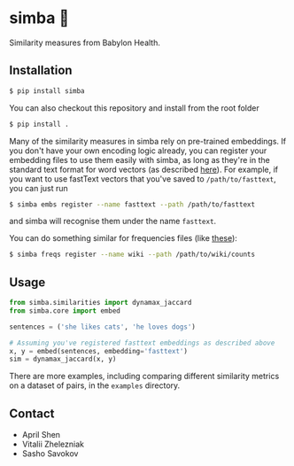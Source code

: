 # simba :lion:

Similarity measures from Babylon Health.

## Installation

```bash
$ pip install simba
```

You can also checkout this repository and install from the root folder
```bash
$ pip install .
```

Many of the similarity measures in simba rely on pre-trained embeddings.
If you don't have your own encoding logic already, you can register your
embedding files to use them easily with simba, as long as they're in the
standard text format for word vectors (as described [here](https://fasttext.cc/docs/en/english-vectors.html)).
For example, if you want to use fastText vectors that you've saved to `/path/to/fasttext`,
you can just run
```bash
$ simba embs register --name fasttext --path /path/to/fasttext
```
and simba will recognise them under the name `fasttext`.

You can do something similar for frequencies files (like [these](https://github.com/PrincetonML/SIF/blob/master/auxiliary_data/enwiki_vocab_min200.txt)):
```bash
$ simba freqs register --name wiki --path /path/to/wiki/counts
```

## Usage
```python
from simba.similarities import dynamax_jaccard
from simba.core import embed

sentences = ('she likes cats', 'he loves dogs')

# Assuming you've registered fasttext embeddings as described above
x, y = embed(sentences, embedding='fasttext')
sim = dynamax_jaccard(x, y)
```
There are more examples, including comparing different similarity metrics on a dataset
of pairs, in the `examples` directory.

## Contact
* April Shen
* Vitalii Zhelezniak
* Sasho Savokov
